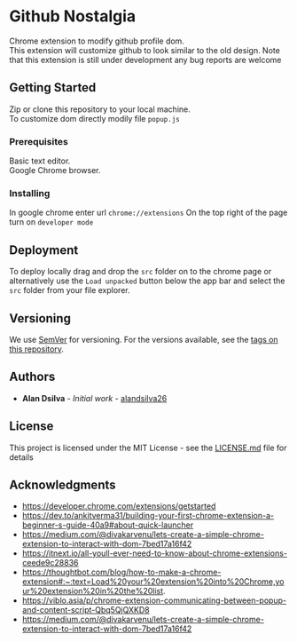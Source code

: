 # Github Nostalgia

Chrome extension to modify github profile dom.  
This extension will customize github to look similar to the old design.
Note that this extension is still under development any bug reports are welcome

## Getting Started

Zip or clone this repository to your local machine.  
To customize dom directly modily file `popup.js`

### Prerequisites

Basic text editor.  
Google Chrome browser.

### Installing

In google chrome enter url `chrome://extensions`
On the top right of the page turn on `developer mode`

## Deployment

To deploy locally drag and drop the `src` folder on to the chrome page or alternatively use the `Load unpacked` button below the app bar and select the `src` folder from your file explorer.

## Versioning

We use [SemVer](http://semver.org/) for versioning. For the versions available, see the [tags on this repository](https://github.com/your/project/tags).

## Authors

- **Alan Dsilva** - _Initial work_ - [alandsilva26](https://github.com/alandsilva26)
<!--
See also the list of [contributors](https://github.com/your/project/contributors) who participated in this project. -->

## License

This project is licensed under the MIT License - see the [LICENSE.md](LICENSE.md) file for details

## Acknowledgments

- https://developer.chrome.com/extensions/getstarted
- https://dev.to/ankitverma31/building-your-first-chrome-extension-a-beginner-s-guide-40a9#about-quick-launcher
- https://medium.com/@divakarvenu/lets-create-a-simple-chrome-extension-to-interact-with-dom-7bed17a16f42
- https://itnext.io/all-youll-ever-need-to-know-about-chrome-extensions-ceede9c28836
- https://thoughtbot.com/blog/how-to-make-a-chrome-extension#:~:text=Load%20your%20extension%20into%20Chrome,your%20extension%20in%20the%20list.
- https://viblo.asia/p/chrome-extension-communicating-between-popup-and-content-script-Qbq5QjQXKD8
- https://medium.com/@divakarvenu/lets-create-a-simple-chrome-extension-to-interact-with-dom-7bed17a16f42
